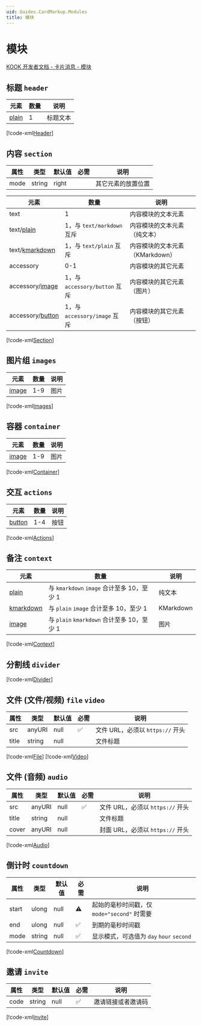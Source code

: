 ```yaml
---
uid: Guides.CardMarkup.Modules
title: 模块
---
```


# 模块

[KOOK 开发者文档 - 卡片消息 - 模块](https://developer.kookapp.cn/doc/cardmessage#%E6%A8%A1%E5%9D%97)

## 标题 `header`

| 元素 | 数量 | 说明 |
| --- | --- | --- |
| [plain](elements.md#普通文本-plain) | 1 | 标题文本 |

[!code-xml[Header](samples/definitions/module-header.xml)]

## 内容 `section`

| 属性 | 类型 | 默认值 | 必需 | 说明 |
| --- | --- | --- | --- | --- |
| mode | string | right |  | 其它元素的放置位置 |

| 元素 | 数量 | 说明 |
| --- | --- | --- |
| text | 1 | 内容模块的文本元素 |
| text/[plain](elements.md#普通文本-plain) | 1，与 `text/markdown` 互斥 | 内容模块的文本元素（纯文本） |
| text/[kmarkdown](elements.md#kmarkdown-kmarkdown) | 1，与 `text/plain` 互斥 | 内容模块的文本元素（KMarkdown） |
| accessory | 0-1 | 内容模块的其它元素 |
| accessory/[image](elements.md#图片-image) | 1，与 `accessory/button` 互斥 | 内容模块的其它元素（图片） |
| accessory/[button](elements.md#按钮-button) | 1，与 `accessory/image` 互斥 | 内容模块的其它元素（按钮） |

[!code-xml[Section](samples/definitions/module-section.xml)]

## 图片组 `images`

| 元素 | 数量 | 说明 |
| --- | --- | --- |
| [image](elements.md#图片-image) | 1-9 | 图片 |

[!code-xml[Images](samples/definitions/module-images.xml)]

## 容器 `container`

| 元素 | 数量 | 说明 |
| --- | --- | --- |
| [image](elements.md#图片-image) | 1-9 | 图片 |

[!code-xml[Container](samples/definitions/module-container.xml)]

## 交互 `actions`

| 元素 | 数量 | 说明 |
| --- | --- | --- |
| [button](elements.md#按钮-button) | 1-4 | 按钮 |

[!code-xml[Actions](samples/definitions/module-actions.xml)]

## 备注 `context`

| 元素 | 数量 | 说明 |
| --- | --- | --- |
| [plain](elements.md#普通文本-plain) | 与 `kmarkdown` `image` 合计至多 10，至少 1 | 纯文本 |
| [kmarkdown](elements.md#kmarkdown-kmarkdown) | 与 `plain` `image` 合计至多 10，至少 1 | KMarkdown |
| [image](elements.md#图片-image) | 与 `plain` `kmarkdown` 合计至多 10，至少 1 | 图片 |

[!code-xml[Context](samples/definitions/module-context.xml)]

## 分割线 `divider`

[!code-xml[Divider](samples/definitions/module-divider.xml)]

## 文件 (文件/视频) `file` `video`

| 属性 | 类型 | 默认值 | 必需 | 说明 |
| --- | --- | --- | --- | --- |
| src | anyURI | null | ✅ | 文件 URL，必须以 `https://` 开头 |
| title | string | null |  | 文件标题 |

[!code-xml[File](samples/definitions/module-file.xml)]
[!code-xml[Video](samples/definitions/module-video.xml)]

## 文件 (音频) `audio`

| 属性 | 类型 | 默认值 | 必需 | 说明 |
| --- | --- | --- | --- | --- |
| src | anyURI | null | ✅ | 文件 URL，必须以 `https://` 开头 |
| title | string | null |  | 文件标题 |
| cover | anyURI | null |  | 封面 URL，必须以 `https://` 开头 |

[!code-xml[Audio](samples/definitions/module-audio.xml)]

## 倒计时 `countdown`

| 属性 | 类型 | 默认值 | 必需 | 说明 |
| --- | --- | --- | --- | --- |
| start | ulong | null | ⚠️ | 起始的毫秒时间戳，仅 `mode="second"` 时需要 |
| end | ulong | null | ✅ | 到期的毫秒时间戳 |
| mode | string | null | ✅ | 显示模式，可选值为 `day` `hour` `second` |

[!code-xml[Countdown](samples/definitions/module-countdown.xml)]

## 邀请 `invite`

| 属性 | 类型 | 默认值 | 必需 | 说明 |
| --- | --- | --- | --- | --- |
| code | string | null | ✅ | 邀请链接或者邀请码 |

[!code-xml[Invite](samples/definitions/module-invite.xml)]
